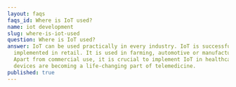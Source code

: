 ```yaml
---
layout: faqs
faqs_id: Where is IoT used?
name: iot development
slug: where-is-iot-used
question: Where is IoT used?
answer: IoT can be used practically in every industry. IoT is successfully
  implemented in retail. It is used in farming, automotive or manufacturing.
  Apart from commercial use, it is crucial to implement IoT in healthcare where
  devices are becoming a life-changing part of telemedicine.
published: true
---
```

